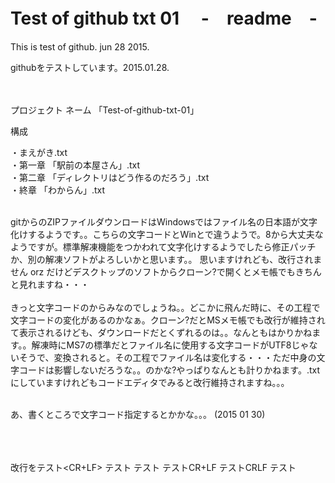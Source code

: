 # Test of github txt 01  　-　readme　-  

This is test of github.  jun 28 2015. 

githubをテストしています。2015.01.28.   <br><br><br>



プロジェクト ネーム 「Test-of-github-txt-01」

構成

・まえがき.txt    <br>
・第一章 「駅前の本屋さん」.txt    <br>
・第二章 「ディレクトリはどう作るのだろう」.txt   <br>
・終章 「わからん」.txt    <br><br>


gitからのZIPファイルダウンロードはWindowsではファイル名の日本語が文字化けするようです。。こちらの文字コードとWinとで違うようで。8から大丈夫なようですが。標準解凍機能をつかわれて文字化けするようでしたら修正パッチか、別の解凍ソフトがよろしいかと思います。。 思いますけれども、改行されません orz だけどデスクトップのソフトからクローン?で開くとメモ帳でもきちんと見れますね・・・
<br><br>
きっと文字コードのからみなのでしょうね。。どこかに飛んだ時に、その工程で文字コードの変化があるのかなぁ。クローン?だとMSメモ帳でも改行が維持されて表示されるけども、ダウンロードだとくずれるのは。。なんともはかりかねます。。解凍時にMS7の標準だとファイル名に使用する文字コードがUTF8じゃないそうで、変換されると。その工程でファイル名は変化する・・・ただ中身の文字コードは影響しないだろうな。。のかな?やっぱりなんとも計りかねます。.txtにしていますけれどもコードエディタでみると改行維持されますね。。。<br><br>



あ、書くところで文字コード指定するとかかな。。。
(2015 01 30) 


<br><br><br>
改行をテスト<CR+LF>
テスト<CRLF>
テスト<CRLF>
テストCR+LF
テストCRLF
テスト







